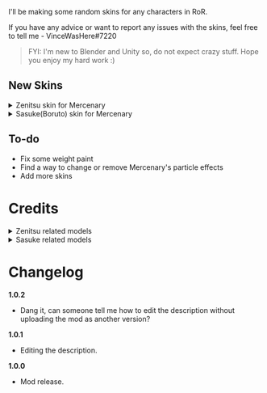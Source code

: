 I'll be making some random skins for any characters in RoR.

If you have any advice or want to report any issues with the skins, feel free to tell me - VinceWasHere#7220

> FYI: I'm new to Blender and Unity so, do not expect crazy stuff. Hope you enjoy my hard work :)


## New Skins

<details>
  <summary>Zenitsu skin for Mercenary</summary>
    <br>
      Just a Zenitsu skin, from the anime called Demon Slayer, for the Mercenary for the time being. It has some clipping issues but at least it's playable, lol

![](https://cdn.discordapp.com/attachments/864033991623180288/1058841952231096410/image.png) ![](https://cdn.discordapp.com/attachments/864033991623180288/1058840865277223022/35878a21-8755-4116-a415-69141a8bce94.png)
![](https://cdn.discordapp.com/attachments/864033991623180288/1058840867621843044/ad60000f-8377-4139-bd7d-98b4d5379ffd.png) ![](https://cdn.discordapp.com/attachments/864033991623180288/1058840866699096075/640940bf-2fd8-4190-b1eb-2adf5c135d92.png)

    <br>
</details>


<details>
  <summary>Sasuke(Boruto) skin for Mercenary</summary>
    <br>
      No images, yet

    <br>
</details>


## To-do
* Fix some weight paint
* Find a way to change or remove Mercenary's particle effects
* Add more skins


# Credits
<details>
  <summary>Zenitsu related models</summary>
    <br>
  
      * Zenitsu Model: https://sketchfab.com/3d-models/demon-slayer-zenitsu-c0af6cff336c41cabc80baf40d098813
      * Zenitsu Nichirin Model: https://sketchfab.com/3d-models/zenitsu-sword-46390aacd66a4bd9859a1174d5cded79

    <br>
</details>


<details>
  <summary>Sasuke related models</summary>
    <br>
  
      * Sasuke model, it comes with his sword and other versions too: https://www.deviantart.com/mvegeta/art/Naruto-Sasuke-Uchiha-Adult-PACK-1-FOR-XPS-606408144

    <br>
</details>


# Changelog
**1.0.2**

* Dang it, can someone tell me how to edit the description without uploading the mod as another version?


**1.0.1**

* Editing the description.


**1.0.0**

* Mod release.
